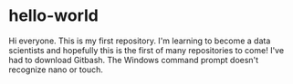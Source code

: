 # hello-world

Hi everyone. This is my first repository.
I'm learning to become a data scientists and hopefully this is the first of many repositories to come!
I've had to download Gitbash. The Windows command prompt doesn't 
recognize nano or touch.
